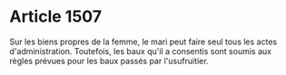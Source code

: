 # Article 1507

Sur les biens propres de la femme, le mari peut faire seul tous les actes d'administration.   Toutefois, les baux qu'il a consentis sont soumis aux règles prévues pour les baux passés par l'usufruitier.
